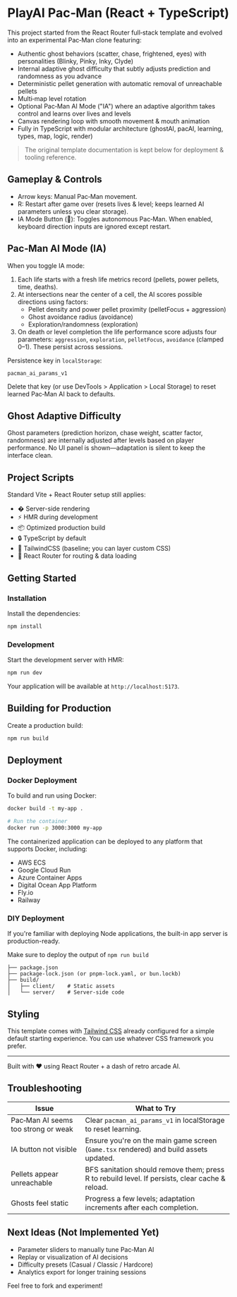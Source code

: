 # PlayAI Pac‑Man (React + TypeScript)

This project started from the React Router full‑stack template and evolved into an experimental Pac‑Man clone featuring:

- Authentic ghost behaviors (scatter, chase, frightened, eyes) with personalities (Blinky, Pinky, Inky, Clyde)
- Internal adaptive ghost difficulty that subtly adjusts prediction and randomness as you advance
- Deterministic pellet generation with automatic removal of unreachable pellets
- Multi‑map level rotation
- Optional Pac‑Man AI Mode ("IA") where an adaptive algorithm takes control and learns over lives and levels
- Canvas rendering loop with smooth movement & mouth animation
- Fully in TypeScript with modular architecture (ghostAI, pacAI, learning, types, map, logic, render)

> The original template documentation is kept below for deployment & tooling reference.

## Gameplay & Controls

- Arrow keys: Manual Pac‑Man movement.
- R: Restart after game over (resets lives & level; keeps learned AI parameters unless you clear storage).
- IA Mode Button (🤖): Toggles autonomous Pac‑Man. When enabled, keyboard direction inputs are ignored except restart.

## Pac‑Man AI Mode (IA)

When you toggle IA mode:

1. Each life starts with a fresh life metrics record (pellets, power pellets, time, deaths).
2. At intersections near the center of a cell, the AI scores possible directions using factors:
    - Pellet density and power pellet proximity (pelletFocus + aggression)
    - Ghost avoidance radius (avoidance)
    - Exploration/randomness (exploration)
3. On death or level completion the life performance score adjusts four parameters: `aggression`, `exploration`, `pelletFocus`, `avoidance` (clamped 0–1). These persist across sessions.

Persistence key in `localStorage`:

```
pacman_ai_params_v1
```

Delete that key (or use DevTools > Application > Local Storage) to reset learned Pac‑Man AI back to defaults.

## Ghost Adaptive Difficulty

Ghost parameters (prediction horizon, chase weight, scatter factor, randomness) are internally adjusted after levels based on player performance. No UI panel is shown—adaptation is silent to keep the interface clean.

## Project Scripts

Standard Vite + React Router setup still applies:

- � Server-side rendering
- ⚡️ HMR during development
- 📦 Optimized production build
- 🔒 TypeScript by default
- 🎉 TailwindCSS (baseline; you can layer custom CSS)
- 📖 React Router for routing & data loading

## Getting Started

### Installation

Install the dependencies:

```bash
npm install
```

### Development

Start the development server with HMR:

```bash
npm run dev
```

Your application will be available at `http://localhost:5173`.

## Building for Production

Create a production build:

```bash
npm run build
```

## Deployment

### Docker Deployment

To build and run using Docker:

```bash
docker build -t my-app .

# Run the container
docker run -p 3000:3000 my-app
```

The containerized application can be deployed to any platform that supports Docker, including:

- AWS ECS
- Google Cloud Run
- Azure Container Apps
- Digital Ocean App Platform
- Fly.io
- Railway

### DIY Deployment

If you're familiar with deploying Node applications, the built-in app server is production-ready.

Make sure to deploy the output of `npm run build`

```
├── package.json
├── package-lock.json (or pnpm-lock.yaml, or bun.lockb)
├── build/
│   ├── client/    # Static assets
│   └── server/    # Server-side code
```

## Styling

This template comes with [Tailwind CSS](https://tailwindcss.com/) already configured for a simple default starting experience. You can use whatever CSS framework you prefer.

---

Built with ❤️ using React Router + a dash of retro arcade AI.

## Troubleshooting

| Issue                               | What to Try                                                                                     |
| ----------------------------------- | ----------------------------------------------------------------------------------------------- |
| Pac‑Man AI seems too strong or weak | Clear `pacman_ai_params_v1` in localStorage to reset learning.                                  |
| IA button not visible               | Ensure you're on the main game screen (`Game.tsx` rendered) and build assets updated.           |
| Pellets appear unreachable          | BFS sanitation should remove them; press R to rebuild level. If persists, clear cache & reload. |
| Ghosts feel static                  | Progress a few levels; adaptation increments after each completion.                             |

## Next Ideas (Not Implemented Yet)

- Parameter sliders to manually tune Pac‑Man AI
- Replay or visualization of AI decisions
- Difficulty presets (Casual / Classic / Hardcore)
- Analytics export for longer training sessions

Feel free to fork and experiment!
